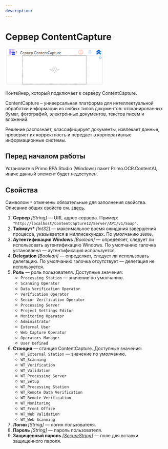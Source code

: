 ```yaml
---
description: 
---
```


# Сервер ContentCapture

![](<../../../.gitbook/assets1/windows_items/library/WFAttachContentAIServer.png>)

Контейнер, который подключает к серверу ContentCapture.

ContentCapture – универсальная платформа для интеллектуальной обработки информации из любых типов документов: отсканированных бумаг, фотографий, электронных документов, текстов писем и вложений.

Решение распознает, классифицирует документы, извлекает данные, проверяет их корректность и передает в корпоративные информационные системы. 

## Перед началом работы

Установите в Primo RPA Studio (Windows) пакет Primo.OCR.ContentAI, иначе данный элемент будет недоступен.


## Свойства

Символом `*` отмечены обязательные для заполнения свойства. Описание общих свойств см. [здесь](https://docs.primo-rpa.ru/primo-rpa/primo-studio/process/elements#svoistva-elementa).

1. **Сервер** *[String]* — URL адрес сервера. Пример: `"http://localhost/ContentCapture12/Server/API/v1/Soap"`.
1. **Таймаут\*** *[Int32]* — максимальное время ожидания завершения процесса, указывается в миллисекундах. По умолчанию `20000`.
1. **Аутентификация Windows** *[Boolean]* — определяет, следует ли использовать аутентификацию Windows. По умолчанию галочка установлена — аутентификация используется.
1. **Delegation** *[Boolean]* — определяет, следует ли использовать делегацию. По умолчанию галочка отсутствует — делегация не используется.
1. **Роль** — роль пользователя. Доступные значения:
   * `Processing Station` — значение по умолчанию.
   * `Scanning Operator`
   * `Data Verification Operator`
   * `Verification Operator`
   * `Senior Verification Operator`
   * `Processing Server`
   * `Project Settings Editor`
   * `Monitoring Operator`
   * `Administrator`
   * `External User`
   * `Web Capture Operator`
   * `Operators Manager`
   * `User Defined`
1. **Станция** — станция ContentCapture. Доступные значения:
   * `WT_External Station` — значение по умолчанию.
   * `WT_Scanning`
   * `WT_Verification`
   * `WT_Validation`
   * `WT_Processing Server`
   * `WT_Setup`
   * `WT_Processing Station`
   * `WT_Remote Data Verification`
   * `WT_Remote Verification`
   * `WT_Monitoring`
   * `WT_Front Office`
   * `WT_Web Validation`
   * `WT_Web Scanning`
1. **Логин** *[String]* — логин пользователя.
1. **Пароль** *[String]* — пароль пользователя.
1. **Защищенный пароль** *[[SecureString](https://learn.microsoft.com/ru-ru/dotnet/api/system.security.securestring?view=net-5.0)]* — поле для вставки защищенного пароля.

